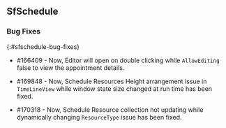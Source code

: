 ## SfSchedule

### Bug Fixes
{:#sfschedule-bug-fixes}

*  \#166409 - Now, Editor will open on double clicking while `AllowEditing` false to view the appointment details.

*  \#169848 - Now, Schedule Resources Height arrangement issue in `TimeLineView` while window state size changed at run time has been fixed.

*  \#170318 - Now, Schedule Resource collection not updating while dynamically changing `ResourceType` issue has been fixed.



